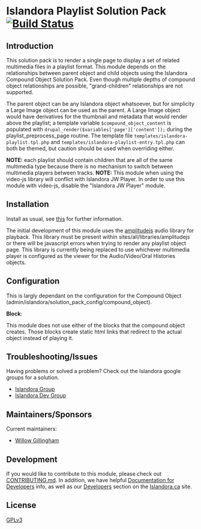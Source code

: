 # Islandora Playlist Solution Pack [![Build Status](https://travis-ci.org/Islandora/islandora_solution_pack_compound.png?branch=7.x)](https://travis-ci.org/Islandora/islandora_solution_pack_compound)

## Introduction

This solution pack is to render a single page to display a set of related multimedia files in a playlist format.  This module depends on the relationships between parent object and child objects using the Islandora Compound Object Solution Pack.  Even though multiple depths of compound object relationships are possible, "grand-children" relationships are not supported.

The parent object can be any Islandora object whatsoever, but for simplicity a Large Image object can be used as the parent.  A Large Image object would have derivatives for the thumbnail and metadata that would render above the playlist;  a template variable `$compound_object_content` is populated with `drupal_render($variables['page']['content']);` during the playlist_preprocess_page routine.  The template file `templates/islandora-playlist.tpl.php` and `templates/islandora-playlist-entry.tpl.php` can both be themed, but caution should be used when overriding either.

**NOTE:** each playlist should contain children that are all of the same multimedia type because there is no mechanism to switch between multimedia players between tracks.
**NOTE:** This module when using the video-js library will conflict with Islandora JW Player.  In order to use this module with video-js, disable the "Islandora JW Player" module.

## Installation

Install as usual, see [this](https://drupal.org/documentation/install/modules-themes/modules-7) for further information.

The initial development of this module uses the [amplitudejs](https://github.com/521dimensions/amplitudejs.git) audio library for playback. This library must be present within sites/all/libraries/amplitudejs or there will be javascript errors when trying to render any playlist object page.  This library is currently being replaced to use whichever multimedia player is configured as the viewer for the Audio/Video/Oral Histories objects.

## Configuration

This is largly dependant on the configuration for the Compound Object (admin/islandora/solution_pack_config/compound_object).

**Block**:

This module does not use either of the blocks that the compound object creates.  Those blocks create static html links that redirect to the actual object instead of playing it.

## Troubleshooting/Issues

Having problems or solved a problem? Check out the Islandora google groups for a solution.

* [Islandora Group](https://groups.google.com/forum/?hl=en&fromgroups#!forum/islandora)
* [Islandora Dev Group](https://groups.google.com/forum/?hl=en&fromgroups#!forum/islandora-dev)

## Maintainers/Sponsors
Current maintainers:

* [Willow Gillingham](https://github.com/bgilling)

## Development

If you would like to contribute to this module, please check out [CONTRIBUTING.md](CONTRIBUTING.md). In addition, we have helpful [Documentation for Developers](https://github.com/Islandora/islandora/wiki#wiki-documentation-for-developers) info, as well as our [Developers](http://islandora.ca/developers) section on the [Islandora.ca](http://islandora.ca) site.

## License

[GPLv3](http://www.gnu.org/licenses/gpl-3.0.txt)
